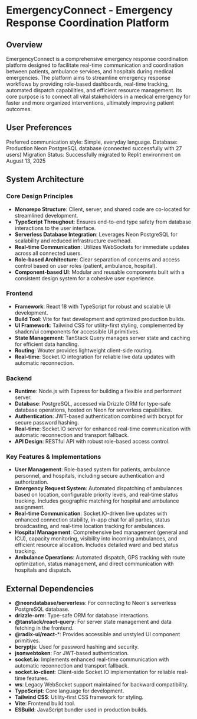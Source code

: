 # EmergencyConnect - Emergency Response Coordination Platform

## Overview
EmergencyConnect is a comprehensive emergency response coordination platform designed to facilitate real-time communication and coordination between patients, ambulance services, and hospitals during medical emergencies. The platform aims to streamline emergency response workflows by providing role-based dashboards, real-time tracking, automated dispatch capabilities, and efficient resource management. Its core purpose is to connect all vital stakeholders in a medical emergency for faster and more organized interventions, ultimately improving patient outcomes.

## User Preferences
Preferred communication style: Simple, everyday language.
Database: Production Neon PostgreSQL database (connected successfully with 27 users)
Migration Status: Successfully migrated to Replit environment on August 13, 2025

## System Architecture
### Core Design Principles
- **Monorepo Structure**: Client, server, and shared code are co-located for streamlined development.
- **TypeScript Throughout**: Ensures end-to-end type safety from database interactions to the user interface.
- **Serverless Database Integration**: Leverages Neon PostgreSQL for scalability and reduced infrastructure overhead.
- **Real-time Communication**: Utilizes WebSockets for immediate updates across all connected users.
- **Role-based Architecture**: Clear separation of concerns and access control based on user roles (patient, ambulance, hospital).
- **Component-based UI**: Modular and reusable components built with a consistent design system for a cohesive user experience.

### Frontend
- **Framework**: React 18 with TypeScript for robust and scalable UI development.
- **Build Tool**: Vite for fast development and optimized production builds.
- **UI Framework**: Tailwind CSS for utility-first styling, complemented by shadcn/ui components for accessible UI primitives.
- **State Management**: TanStack Query manages server state and caching for efficient data handling.
- **Routing**: Wouter provides lightweight client-side routing.
- **Real-time**: Socket.IO integration for reliable live data updates with automatic reconnection.

### Backend
- **Runtime**: Node.js with Express for building a flexible and performant server.
- **Database**: PostgreSQL, accessed via Drizzle ORM for type-safe database operations, hosted on Neon for serverless capabilities.
- **Authentication**: JWT-based authentication combined with bcrypt for secure password hashing.
- **Real-time**: Socket.IO server for enhanced real-time communication with automatic reconnection and transport fallback.
- **API Design**: RESTful API with robust role-based access control.

### Key Features & Implementations
- **User Management**: Role-based system for patients, ambulance personnel, and hospitals, including secure authentication and authorization.
- **Emergency Request System**: Automated dispatching of ambulances based on location, configurable priority levels, and real-time status tracking. Includes geographic matching for hospital and ambulance assignment.
- **Real-time Communication**: Socket.IO-driven live updates with enhanced connection stability, in-app chat for all parties, status broadcasting, and real-time location tracking for ambulances.
- **Hospital Management**: Comprehensive bed management (general and ICU), capacity monitoring, visibility into incoming ambulances, and efficient resource allocation. Includes detailed ward and bed status tracking.
- **Ambulance Operations**: Automated dispatch, GPS tracking with route optimization, status management, and direct communication with hospitals and dispatch.

## External Dependencies
- **@neondatabase/serverless**: For connecting to Neon's serverless PostgreSQL database.
- **drizzle-orm**: Type-safe ORM for database interactions.
- **@tanstack/react-query**: For server state management and data fetching in the frontend.
- **@radix-ui/react-***: Provides accessible and unstyled UI component primitives.
- **bcryptjs**: Used for password hashing and security.
- **jsonwebtoken**: For JWT-based authentication.
- **socket.io**: Implements enhanced real-time communication with automatic reconnection and transport fallback.
- **socket.io-client**: Client-side Socket.IO implementation for reliable real-time features.
- **ws**: Legacy WebSocket support maintained for backward compatibility.
- **TypeScript**: Core language for development.
- **Tailwind CSS**: Utility-first CSS framework for styling.
- **Vite**: Frontend build tool.
- **ESBuild**: JavaScript bundler used in production builds.
